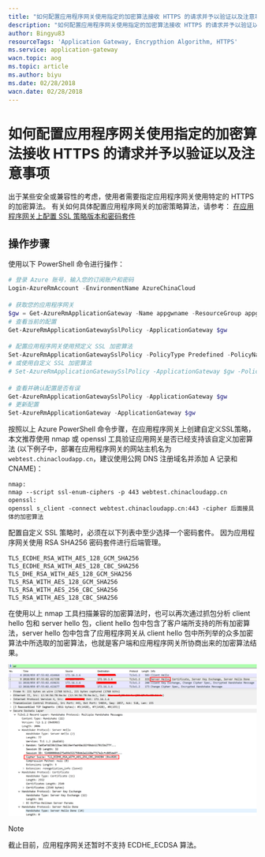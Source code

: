 ```yaml
---
title: "如何配置应用程序网关使用指定的加密算法接收 HTTPS 的请求并予以验证以及注意事项"
description: "如何配置应用程序网关使用指定的加密算法接收 HTTPS 的请求并予以验证以及注意事项"
author: Bingyu83
resourceTags: 'Application Gateway, Encrypthion Algorithm, HTTPS'
ms.service: application-gateway
wacn.topic: aog
ms.topic: article
ms.author: biyu
ms.date: 02/28/2018
wacn.date: 02/28/2018
---
```


# 如何配置应用程序网关使用指定的加密算法接收 HTTPS 的请求并予以验证以及注意事项

出于某些安全或兼容性的考虑，使用者需要指定应用程序网关使用特定的 HTTPS 的加密算法。
有关如何具体配置应用程序网关的加密策略算法，请参考： [在应用程序网关上配置 SSL 策略版本和密码套件](/application-gateway/application-gateway-configure-ssl-policy-powershell)

## 操作步骤

使用以下 PowerShell 命令进行操作：

```powershell
# 登录 Azure 账号，输入您的订阅账户和密码
Login-AzureRmAccount -EnvironmentName AzureChinaCloud

# 获取您的应用程序网关
$gw = Get-AzureRmApplicationGateway -Name appgwname -ResourceGroup appgwresourcename
# 查看当前的配置
Get-AzureRmApplicationGatewaySslPolicy -ApplicationGateway $gw

# 配置应用程序网关使用预定义 SSL 加密算法
Set-AzureRmApplicationGatewaySslPolicy -PolicyType Predefined -PolicyName "AppGwSslPolicy20170401S" -ApplicationGateway $gw
# 或使用自定义 SSL 加密算法
# Set-AzureRmApplicationGatewaySslPolicy -ApplicationGateway $gw -PolicyType Custom -MinProtocolVersion TLSv1_1 -CipherSuite " TLS_ECDHE_RSA_WITH_AES_256_GCM_SHA384 ","TLS_RSA_WITH_AES_128_GCM_SHA256"

# 查看并确认配置是否有误
Get-AzureRmApplicationGatewaySslPolicy -ApplicationGateway $gw 
# 更新配置
Set-AzureRmApplicationGateway -ApplicationGateway $gw
```

按照以上 Azure PowerShell 命令步骤，在应用程序网关上创建自定义SSL策略，本文推荐使用 nmap 或 openssl 工具验证应用网关是否已经支持该自定义加密算法
(以下例子中，部署在应用程序网关的网站主机名为 `webtest.chinacloudapp.cn`，建议使用公网 DNS 注册域名并添加 A 记录和 CNAME)：

```
nmap:
nmap --script ssl-enum-ciphers -p 443 webtest.chinacloudapp.cn
openssl:
openssl s_client -connect webtest.chinacloudapp.cn:443 -cipher 后面接具体的加密算法
```

配置自定义 SSL 策略时，必须在以下列表中至少选择一个密码套件。 因为应用程序网关使用 RSA SHA256 密码套件进行后端管理。

```
TLS_ECDHE_RSA_WITH_AES_128_GCM_SHA256
TLS_ECDHE_RSA_WITH_AES_128_CBC_SHA256
TLS_DHE_RSA_WITH_AES_128_GCM_SHA256
TLS_RSA_WITH_AES_128_GCM_SHA256
TLS_RSA_WITH_AES_256_CBC_SHA256
TLS_RSA_WITH_AES_128_CBC_SHA256
```

在使用以上 nmap 工具扫描兼容的加密算法时，也可以再次通过抓包分析 client hello 包和 server hello 包，client hello 包中包含了客户端所支持的所有加密算法，server hello 包中包含了应用程序网关从 client hello 包中所列举的众多加密算法中所选取的加密算法，也就是客户端和应用程序网关所协商出来的加密算法结果。

![01](media/aog-application-gateway-howto-use-specific-encryption-algorithm-to-verify-https-request/01.png)

> [!NOTE]
> 截止目前，应用程序网关还暂时不支持 ECDHE_ECDSA 算法。
